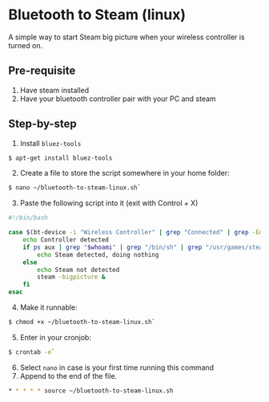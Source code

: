 # Bluetooth to Steam (linux)
A simple way to start Steam big picture when your wireless controller is turned on.
## Pre-requisite
1. Have steam installed
2. Have your bluetooth controller pair with your PC and steam

## Step-by-step
1. Install `bluez-tools`
```sh
$ apt-get install bluez-tools
```
2. Create a file to store the script somewhere in your home folder:
```sh
$ nano ~/bluetooth-to-steam-linux.sh`
```
3. Paste the following script into it (exit with Control + X)
```sh
#!/bin/bash

case $(bt-device -i "Wireless Controller" | grep "Connected" | grep -Eo '[0-1]+$') in 1)
	echo Controller detected
	if ps aux | grep "$whoami" | grep "/bin/sh" | grep "/usr/games/steam"; then
		echo Steam detected, doing nothing
	else
		echo Steam not detected
		steam -bigpicture &
    fi
esac
```
4. Make it runnable:
```sh
$ chmod +x ~/bluetooth-to-steam-linux.sh`
```
5. Enter in your cronjob:
```sh
$ crontab -e`
```
6. Select `nano` in case is your first time running this command
7. Append to the end of the file.
```sh
* * * * * source ~/bluetooth-to-steam-linux.sh
```
